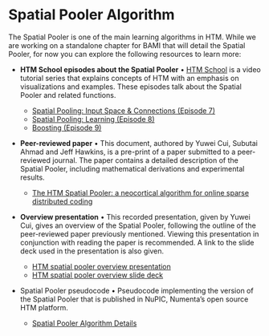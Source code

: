 Spatial Pooler Algorithm
========================

The Spatial Pooler is one of the main learning algorithms in HTM. While we are working on a standalone chapter for BAMI that will detail the Spatial Pooler, for now you can explore the following resources to learn more:

- **HTM School episodes about the Spatial Pooler** • [HTM School](https://numenta.org/htm-school/) is a video tutorial series that explains concepts of HTM with an emphasis on visualizations and examples.  These episodes talk about the Spatial Pooler and related functions.
    - [Spatial Pooling: Input Space & Connections (Episode 7)](https://www.youtube.com/watch?v=R5UoFNtv5AU)
    - [Spatial Pooling: Learning (Episode 8)](https://www.youtube.com/watch?v=rHvjykCIrZM)
    - [Boosting (Episode 9)](https://www.youtube.com/watch?v=MSwoNAODrgk)

- **Peer-reviewed paper** • This document, authored by Yuwei Cui, Subutai Ahmad and Jeff Hawkins, is a pre-print of a paper submitted to a peer-reviewed journal. The paper contains a detailed description of the Spatial Pooler, including mathematical derivations and experimental results.
    - [The HTM Spatial Pooler: a neocortical algorithm for online sparse distributed coding](http://biorxiv.org/content/early/2017/02/16/085035)

- **Overview presentation** • This recorded presentation, given by Yuwei Cui, gives an overview of the Spatial Pooler, following the outline of the peer-reviewed paper previously mentioned. Viewing this presentation in conjunction with reading the paper is recommended. A link to the slide deck used in the presentation is also given.
    - [HTM spatial pooler overview presentation](https://www.youtube.com/watch?v=1r6GxDsEdd0)
    - [HTM spatial pooler overview slide deck](/assets/pdf/spatial-pooler-algorithm/HTM-Spatial-Pooler-Overview.pdf)

- Spatial Pooler pseudocode • Pseudocode implementing the version of the Spatial Pooler that is published in NuPIC, Numenta’s open source HTM platform.
    - [Spatial Pooler Algorithm Details](/assets/pdf/spatial-pooler-algorithm/Spatial-Pooler-Algorithm-Details.pdf)
